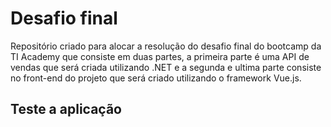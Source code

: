 # Desafio final

Repositório criado para alocar a resolução do desafio final do bootcamp da TI Academy que consiste em duas partes, 
a primeira parte é uma API de vendas que será criada utilizando .NET e a segunda e ultima parte consiste no front-end 
do projeto que será criado utilizando o framework Vue.js.

## Teste a aplicação
